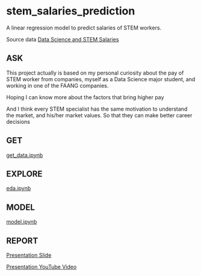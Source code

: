 # stem_salaries_prediction

A linear regression model to predict salaries of STEM workers. 

Source data [Data Science and STEM Salaries](https://www.kaggle.com/datasets/jackogozaly/data-science-and-stem-salaries?select=Levels_Fyi_Salary_Data.csv)

## ASK 
This project actually is based on my personal curiosity about the pay of STEM worker from companies, myself as a Data Science major student, and working in one of the FAANG companies. 

Hoping I can know more about the factors that bring higher pay

And I think every STEM specialist has the same motivation to understand the market, and his/her market values. So that they can make better career decisions

## GET

[get_data.ipynb](https://github.com/nobobobo/stem_salaries_prediction/blob/main/get_data.ipynb)

## EXPLORE

[eda.ipynb](https://github.com/nobobobo/stem_salaries_prediction/blob/main/eda.ipynb)

## MODEL

[model.ipynb](https://github.com/nobobobo/stem_salaries_prediction/blob/main/model.ipynb)

## REPORT

[Presentation Slide](https://github.com/nobobobo/stem_salaries_prediction/blob/main/stem_salaries_prediction.pdf)

[Presentation YouTube Video](https://www.youtube.com/watch?v=5QrOFyBiqUc)
